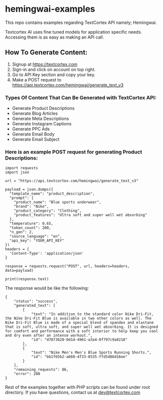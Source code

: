 # hemingwai-examples
This repo contains examples regarding TextCortex API namely; Hemingwai.

Textcortex AI uses fine tuned models for application specific needs. Accessing them is as easy as making an API call.

## How To Generate Content:
1. Signup at https://textcortex.com
2. Sign-in and click on account on top right.
3. Go to API Key section and copy your key.
4. Make a POST request to https://api.textcortex.com/hemingwai/generate_text_v3

### Types Of Content That Can Be Generated with TextCortex API:
- Generate Product Descriptions
- Generate Blog Articles
- Generate Meta Descriptions
- Generate Instagram Captions
- Generate PPC Ads
- Generate Email Body
- Generate Email Subject

### Here is an example POST request for generating Product Descriptions:

```
import requests
import json

url = "https://api.textcortex.com/hemingwai/generate_text_v3"

payload = json.dumps({
  "template_name": "product_description",
  "prompt": {
    "product_name": "Blue sports underwear",
    "brand": "Nike",
    "product_category": "Clothing",
    "product_features": "Ultra soft and super well wet absorbing"
  },
  "temperature": 0.65,
  "token_count": 200,
  "n_gen": 2,
  "source_language": "en",
  "api_key": "YOUR_API_KEY"
})
headers = {
  'Content-Type': 'application/json'
}

response = requests.request("POST", url, headers=headers, data=payload)

print(response.text)
```

The response would be like the following:
```
{
    "status": "success",
    "generated_text": [
        {
            "text": "In addition to the standard color Nike Dri-Fit, the Nike Dri-Fit Blue is available in two other colors as well. The Nike Dri-Fit Blue is made of a special blend of spandex and elastane that is soft, ultra soft, and super well wet absorbing. It is designed for comfort and performance with a soft interior to help keep you cool and dry even after an intense workout.",
            "id": "d7873828-0d1d-4961-a3a4-0f797c9a9218"
        },
        {
            "text": "Nike Men's Men's Blue Sports Running Shorts.",
            "id": "bb1f65b2-a660-4f33-8535-ffd5d86d16ee"
        }
    ],
    "remaining_requests": 86,
    "error": 200
}
```
Rest of the examples together with PHP scripts can be found under root directory. If you have questions, contact us at dev@textcortex.com


